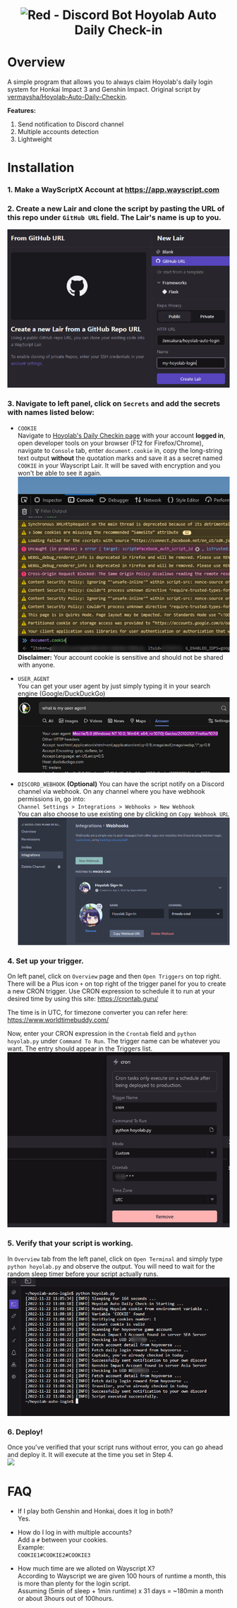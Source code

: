 <h1 align="center">
  <img src="https://imgur.com/L54eATql.png" alt="Red - Discord Bot">
  <b>Hoyolab Auto Daily Check-in</b>
</h1>

# Overview
A simple program that allows you to always claim Hoyolab's daily login system for Honkai Impact 3 and Genshin Impact. Original script by [vermaysha/Hoyolab-Auto-Daily-Checkin](https://github.com/vermaysha/Hoyolab-Auto-Daily-Checkin).

**Features:**
1. Send notification to Discord channel
2. Multiple accounts detection
3. Lightweight

# Installation
### 1. Make a WayScriptX Account at https://app.wayscript.com

### 2. Create a new Lair and clone the script by pasting the URL of this repo under `GitHub URL` field. The Lair's name is up to you.  
![](images/1.png)

### 3. Navigate to left panel, click on `Secrets` and add the secrets with names listed below:
- `COOKIE`  
Navigate to [Hoyolab's Daily Checkin page](https://act.hoyolab.com/ys/event/signin-sea-v3/index.html?act_id=e202102251931481&lang=en-us) with your account __logged in__, open developer tools on your browser (F12 for Firefox/Chrome), navigate to `Console` tab, enter `document.cookie` in, copy the long-string text output **without** the quotation marks and save it as a secret named `COOKIE` in your Wayscript Lair. It will be saved with encryption and you won't be able to see it again.
![](images/3.png)  
**Disclaimer:** Your account cookie is sensitive and should not be shared with anyone.

- `USER_AGENT`  
You can get your user agent by just simply typing it in your search engine (Google/DuckDuckGo)  
![](images/4.png)

- `DISCORD_WEBHOOK` **(Optional)**
You can have the script notify on a Discord channel via webhook. On any channel where you have webhook permissions in, go into:  
`Channel Settings > Integrations > Webhooks > New Webhook`  
You can also choose to use existing one by clicking on `Copy Webhook URL`  
![](images/5.png)

### 4. Set up your trigger.
On left panel, click on `Overview` page and then `Open Triggers` on top right. There will be a Plus icon `+` on top right of the trigger panel for you to create a new CRON trigger. Use CRON expression to schedule it to run at your desired time by using this site: https://crontab.guru/  

The time is in UTC, for timezone converter you can refer here: https://www.worldtimebuddy.com/  

Now, enter your CRON expression in the `Crontab` field and `python hoyolab.py` under `Command To Run`. The trigger name can be whatever you want. The entry should appear in the Triggers list.  
![](images/6.png)

### 5. Verify that your script is working.
In `Overview` tab from the left panel, click on `Open Terminal` and simply type `python hoyolab.py` and observe the output. You will need to wait for the random sleep timer before your script actually runs.
![](images/7.png) 

### 6. Deploy!
Once you've verified that your script runs without error, you can go ahead and deploy it. It will execute at the time you set in Step 4.  
![](https://i.imgur.com/UJbdZLF.png)

# FAQ 
- If I play both Genshin and Honkai, does it log in both?  
Yes.

- How do I log in with multiple accounts?  
Add a `#` between your cookies.  
Example:  
```COOKIE1#COOKIE2#COOKIE3```

- How much time are we alloted on Wayscript X?  
According to Wayscript we are given 100 hours of runtime a month, this is more than plenty for the login script.  
Assuming (5min of sleep + 1min runtime) x 31 days = ~180min a month or about 3hours out of 100hours.
